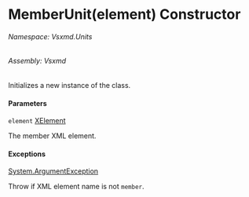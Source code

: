 <a name='M-Vsxmd-Units-MemberUnit-#ctor-System-Xml-Linq-XElement-'></a>
# MemberUnit(element) Constructor

###### Namespace:  Vsxmd.Units

###### Assembly:  Vsxmd

Initializes a new instance of the [](./../MemberUnit.md) class.

#### Parameters

`element`  [XElement](https://docs.microsoft.com/dotnet/api/System.Xml.Linq.XElement)  

The member XML element.

#### Exceptions

[System.ArgumentException](https://docs.microsoft.com/dotnet/api/System.ArgumentException)  

Throw if XML element name is not `member`.

